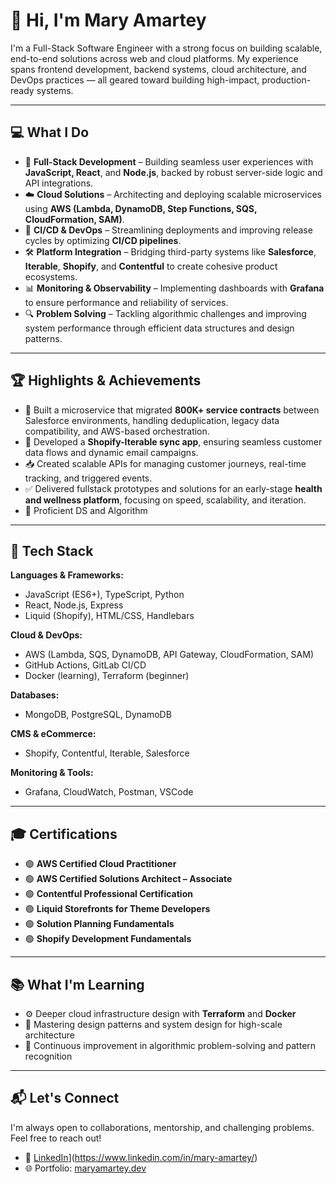 # 👋 Hi, I'm Mary Amartey

I'm a Full-Stack Software Engineer with a strong focus on building scalable, end-to-end solutions across web and cloud platforms. My experience spans frontend development, backend systems, cloud architecture, and DevOps practices — all geared toward building high-impact, production-ready systems.

---

## 💻 What I Do

- 🔁 **Full-Stack Development** – Building seamless user experiences with **JavaScript, React**, and **Node.js**, backed by robust server-side logic and API integrations.
- ☁️ **Cloud Solutions** – Architecting and deploying scalable microservices using **AWS (Lambda, DynamoDB, Step Functions, SQS, CloudFormation, SAM)**.
- 🔄 **CI/CD & DevOps** – Streamlining deployments and improving release cycles by optimizing **CI/CD pipelines**.
- 🛠️ **Platform Integration** – Bridging third-party systems like **Salesforce**, **Iterable**, **Shopify**, and **Contentful** to create cohesive product ecosystems.
- 📊 **Monitoring & Observability** – Implementing dashboards with **Grafana** to ensure performance and reliability of services.
- 🔍 **Problem Solving** – Tackling algorithmic challenges and improving system performance through efficient data structures and design patterns.

---

## 🏆 Highlights & Achievements

- 🚀 Built a microservice that migrated **800K+ service contracts** between Salesforce environments, handling deduplication, legacy data compatibility, and AWS-based orchestration.
- 🔄 Developed a **Shopify-Iterable sync app**, ensuring seamless customer data flows and dynamic email campaigns.
- 📥 Created scalable APIs for managing customer journeys, real-time tracking, and triggered events.
- ✅ Delivered fullstack prototypes and solutions for an early-stage **health and wellness platform**, focusing on speed, scalability, and iteration.
- 🧠 Proficient DS and Algorithm 

---

## 🧰 Tech Stack

**Languages & Frameworks:**
- JavaScript (ES6+), TypeScript, Python
- React, Node.js, Express
- Liquid (Shopify), HTML/CSS, Handlebars

**Cloud & DevOps:**
- AWS (Lambda, SQS, DynamoDB, API Gateway, CloudFormation, SAM)
- GitHub Actions, GitLab CI/CD
- Docker (learning), Terraform (beginner)

**Databases:**
- MongoDB, PostgreSQL, DynamoDB

**CMS & eCommerce:**
- Shopify, Contentful, Iterable, Salesforce

**Monitoring & Tools:**
- Grafana, CloudWatch, Postman, VSCode

---

## 🎓 Certifications

- 🟢 **AWS Certified Cloud Practitioner**
- 🟢 **AWS Certified Solutions Architect – Associate**
- 🟢 **Contentful Professional Certification**
- 🟢 **Liquid Storefronts for Theme Developers**
- 🟢 **Solution Planning Fundamentals**
- 🟢 **Shopify Development Fundamentals**

---

## 📚 What I'm Learning

- ⚙️ Deeper cloud infrastructure design with **Terraform** and **Docker**
- 🧠 Mastering design patterns and system design for high-scale architecture
- 🎯 Continuous improvement in algorithmic problem-solving and pattern recognition

---

## 📬 Let's Connect

I'm always open to collaborations, mentorship, and challenging problems. Feel free to reach out!

- 💼 [LinkedIn](https://www.linkedin.com/in/maryamartey)](https://www.linkedin.com/in/mary-amartey/)
- 🌐 Portfolio: [maryamartey.dev](https://mksportfolio.com/)
